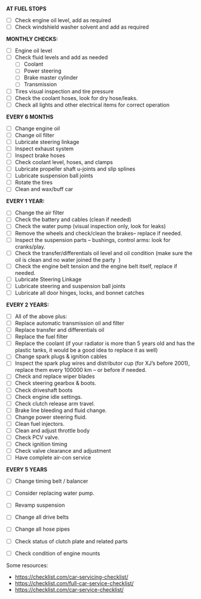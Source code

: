 **AT FUEL STOPS**

- [ ] Check engine oil level, add as required
- [ ] Check windshield washer solvent and add as required

**MONTHLY CHECKS:**

- [ ] Engine oil level
- [ ] Check fluid levels and add as needed
  - [ ] Coolant 
  - [ ] Power steering 
  - [ ] Brake master cylinder
  - [ ] Transmission 
- [ ] Tires visual inspection and tire pressure
- [ ] Check the coolant hoses, look for dry hose/leaks.
- [ ] Check all lights and other electrical items for correct operation

**EVERY 6 MONTHS** 

- [ ] Change engine oil
- [ ] Change oil filter
- [ ] Lubricate steering linkage
- [ ] Inspect exhaust system
- [ ] Inspect brake hoses
- [ ] Check coolant level, hoses, and clamps
- [ ] Lubricate propeller shaft u-joints and slip splines
- [ ] Lubricate suspension ball joints
- [ ] Rotate the tires 
- [ ] Clean and wax/buff car

**EVERY 1 YEAR:**

- [ ] Change the air filter
- [ ] Check the battery and cables (clean if needed)
- [ ] Check the water pump (visual inspection only, look for leaks)
- [ ] Remove the wheels and check/clean the brakes– replace if needed.
- [ ] Inspect the suspension parts – bushings, control arms: look for cranks/play.
- [ ] Check the transfer/differentials oil level and oil condition (make sure the oil is clean and no water joined the party ![🙂](data:image/png;base64,iVBORw0KGgoAAAANSUhEUgAAAAEAAAABCAQAAAC1HAwCAAAAC0lEQVR42mNgYAAAAAMAASsJTYQAAAAASUVORK5CYII=) )
- [ ] Check the engine belt tension and the engine belt itself, replace if needed.
- [ ] Lubricate Steering Linkage
- [ ] Lubricate steering and suspension ball joints
- [ ] Lubricate all door hinges, locks, and bonnet catches

**EVERY 2 YEARS:**

- [ ] All of the above plus:
- [ ] Replace automatic transmission oil and filter
- [ ] Replace transfer and differentials oil
- [ ] Replace the fuel filter
- [ ] Replace the coolant (if your radiator is more than 5 years old and has the plastic tanks, it would be a good idea to replace it as well)
- [ ] Change spark plugs & ignition cables
- [ ] Inspect the spark plug wires and distributor cup (for XJ’s before 2001), replace them every 100000 km – or before if needed.
- [ ] Check and replace wiper blades
- [ ] Check steering gearbox & boots.
- [ ] Check driveshaft boots
- [ ] Check engine idle settings.
- [ ] Check clutch release arm travel.
- [ ] Brake line bleeding and fluid change.
- [ ] Change power steering fluid.
- [ ] Clean fuel injectors.
- [ ] Clean and adjust throttle body
- [ ] Check PCV valve.
- [ ] Check ignition timing
- [ ] Check valve clearance and adjustment
- [ ] Have complete air-con service

**EVERY 5 YEARS**

- [ ] Change timing belt / balancer
- [ ] Consider replacing water pump.
- [ ] Revamp suspension
- [ ] Change all drive belts
- [ ] Change all hose pipes
- [ ] Check status of clutch plate and related parts
- [ ] Check condition of engine mounts



Some resources:

- https://checklist.com/car-servicing-checklist/
- https://checklist.com/full-car-service-checklist/
- https://checklist.com/car-service-checklist/